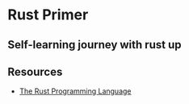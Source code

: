 # Rust Primer

Self-learning journey with rust up
---

## Resources

* [The Rust Programming Language](https://doc.rust-lang.org/book/)
